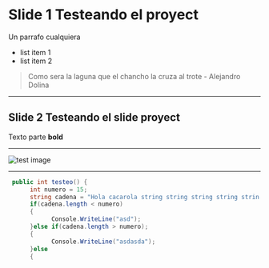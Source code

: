 # Slide 1 Testeando el proyect

Un parrafo cualquiera

* list item 1
* list item 2


> Como sera la laguna que el chancho la cruza al trote - Alejandro Dolina

---

## Slide 2 Testeando el slide proyect

Texto parte **bold**

---

![test image](https://fastly.picsum.photos/id/977/200/300.jpg?hmac=YYtcm39X8v9y0KYAb_9s-ufIz_R0Kgbt_EP0F8-jkFU)

---

```csharp
 public int testeo() {
      int numero = 15;
      string cadena = "Hola cacarola string string string string strin stringstring string string";
      if(cadena.length < numero) 
      {
            Console.WriteLine("asd");
      }else if(cadena.length > numero); 
      {
            Console.WriteLine("asdasda");
      }else 
      {